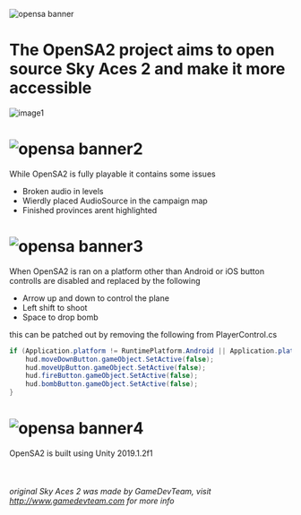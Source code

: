 ![opensa banner](https://user-images.githubusercontent.com/89011403/208998468-e3871749-32b9-4cbf-aeef-ad5f80cdcf74.png)

# The OpenSA2 project aims to open source Sky Aces 2 and make it more accessible
![image1](https://user-images.githubusercontent.com/89011403/209125901-8b14c92b-9e19-4368-be62-b2fb2199fcb5.png)

# ![opensa banner2](https://user-images.githubusercontent.com/89011403/209126271-ec879a55-29b0-4242-abc1-984fbfed10d9.png)
While OpenSA2 is fully playable it contains some issues
  
+ Broken audio in levels
+ Wierdly placed AudioSource in the campaign map
+ Finished provinces arent highlighted

# ![opensa banner3](https://user-images.githubusercontent.com/89011403/209131036-3b673609-ef89-41e6-99dc-48d7f71f3162.png)
When OpenSA2 is ran on a platform other than Android or iOS button controlls are disabled and replaced by the following

+ Arrow up and down to control the plane
+ Left shift to shoot
+ Space to drop bomb

this can be patched out by removing the following from PlayerControl.cs

```csharp
if (Application.platform != RuntimePlatform.Android || Application.platform != RuntimePlatform.IPhonePlayer) { // disable controll butons when not on a phone
	hud.moveDownButton.gameObject.SetActive(false);
	hud.moveUpButton.gameObject.SetActive(false);
	hud.fireButton.gameObject.SetActive(false);
	hud.bombButton.gameObject.SetActive(false);
}
```

# ![opensa banner4](https://user-images.githubusercontent.com/89011403/209134278-b1cd851f-a69c-496c-a351-c9de93954511.png)

OpenSA2 is built using Unity 2019.1.2f1
<br />
<br />
<br />
<br />
*original Sky Aces 2 was made by GameDevTeam, visit http://www.gamedevteam.com for more info*
